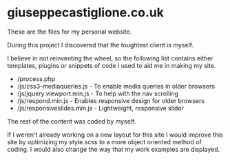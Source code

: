 giuseppecastiglione.co.uk
=========================

<p>These are the files for my personal website.</p>
<p>During this project I discovered that the toughtest client is myself. </p>

<p>I believe in not reinventing the wheel, so the following list contains either
templates, plugins or snippets of code I used to aid me in making my site.</p>
<ul>
<li>/process.php
<li>/js/css3-mediaqueries.js - To enable media queries in older browsers</li>
<li>/js/jquery.viewport.min.js - To help with the nav scrolling</li>
<li>/js/respond.min.js - Enables responsive design for older browsers</li>
<li>/js/responsiveslides.min.js - Lightweight, responsive slider</li>
</ul>

<p>The rest of the content was coded by myself.</p>

<p>If I weren't already working on a new layout for this site I would improve this site by optimizing my style.scss to a more object oriented method of coding. I would also change the way that my work examples are displayed.</p>
